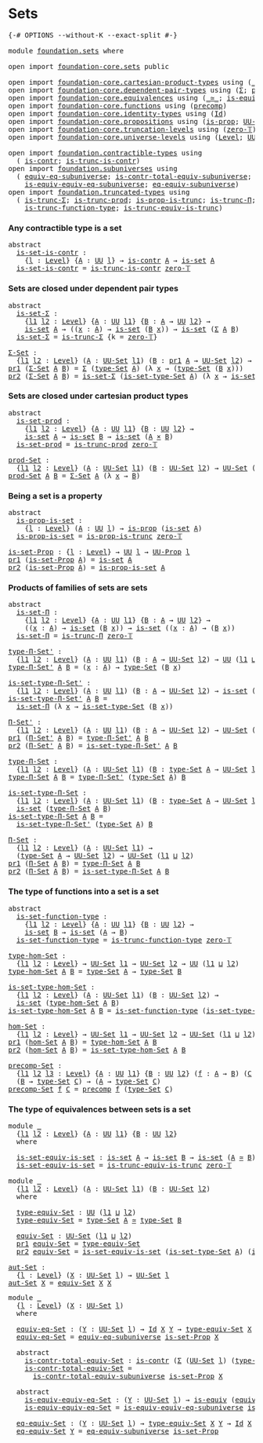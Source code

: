 # Sets

<pre class="Agda"><a id="17" class="Symbol">{-#</a> <a id="21" class="Keyword">OPTIONS</a> <a id="29" class="Pragma">--without-K</a> <a id="41" class="Pragma">--exact-split</a> <a id="55" class="Symbol">#-}</a>

<a id="60" class="Keyword">module</a> <a id="67" href="foundation.sets.html" class="Module">foundation.sets</a> <a id="83" class="Keyword">where</a>

<a id="90" class="Keyword">open</a> <a id="95" class="Keyword">import</a> <a id="102" href="foundation-core.sets.html" class="Module">foundation-core.sets</a> <a id="123" class="Keyword">public</a>

<a id="131" class="Keyword">open</a> <a id="136" class="Keyword">import</a> <a id="143" href="foundation-core.cartesian-product-types.html" class="Module">foundation-core.cartesian-product-types</a> <a id="183" class="Keyword">using</a> <a id="189" class="Symbol">(</a><a id="190" href="foundation-core.cartesian-product-types.html#577" class="Function Operator">_×_</a><a id="193" class="Symbol">)</a>
<a id="195" class="Keyword">open</a> <a id="200" class="Keyword">import</a> <a id="207" href="foundation-core.dependent-pair-types.html" class="Module">foundation-core.dependent-pair-types</a> <a id="244" class="Keyword">using</a> <a id="250" class="Symbol">(</a><a id="251" href="foundation-core.dependent-pair-types.html#502" class="Record">Σ</a><a id="252" class="Symbol">;</a> <a id="254" href="foundation-core.dependent-pair-types.html#575" class="InductiveConstructor">pair</a><a id="258" class="Symbol">;</a> <a id="260" href="foundation-core.dependent-pair-types.html#592" class="Field">pr1</a><a id="263" class="Symbol">;</a> <a id="265" href="foundation-core.dependent-pair-types.html#604" class="Field">pr2</a><a id="268" class="Symbol">)</a>
<a id="270" class="Keyword">open</a> <a id="275" class="Keyword">import</a> <a id="282" href="foundation-core.equivalences.html" class="Module">foundation-core.equivalences</a> <a id="311" class="Keyword">using</a> <a id="317" class="Symbol">(</a><a id="318" href="foundation-core.equivalences.html#1607" class="Function Operator">_≃_</a><a id="321" class="Symbol">;</a> <a id="323" href="foundation-core.equivalences.html#1542" class="Function">is-equiv</a><a id="331" class="Symbol">)</a>
<a id="333" class="Keyword">open</a> <a id="338" class="Keyword">import</a> <a id="345" href="foundation-core.functions.html" class="Module">foundation-core.functions</a> <a id="371" class="Keyword">using</a> <a id="377" class="Symbol">(</a><a id="378" href="foundation-core.functions.html#925" class="Function">precomp</a><a id="385" class="Symbol">)</a>
<a id="387" class="Keyword">open</a> <a id="392" class="Keyword">import</a> <a id="399" href="foundation-core.identity-types.html" class="Module">foundation-core.identity-types</a> <a id="430" class="Keyword">using</a> <a id="436" class="Symbol">(</a><a id="437" href="foundation-core.identity-types.html#1754" class="Datatype">Id</a><a id="439" class="Symbol">)</a>
<a id="441" class="Keyword">open</a> <a id="446" class="Keyword">import</a> <a id="453" href="foundation-core.propositions.html" class="Module">foundation-core.propositions</a> <a id="482" class="Keyword">using</a> <a id="488" class="Symbol">(</a><a id="489" href="foundation-core.propositions.html#1295" class="Function">is-prop</a><a id="496" class="Symbol">;</a> <a id="498" href="foundation-core.propositions.html#1380" class="Function">UU-Prop</a><a id="505" class="Symbol">)</a>
<a id="507" class="Keyword">open</a> <a id="512" class="Keyword">import</a> <a id="519" href="foundation-core.truncation-levels.html" class="Module">foundation-core.truncation-levels</a> <a id="553" class="Keyword">using</a> <a id="559" class="Symbol">(</a><a id="560" href="foundation-core.truncation-levels.html#479" class="Function">zero-𝕋</a><a id="566" class="Symbol">)</a>
<a id="568" class="Keyword">open</a> <a id="573" class="Keyword">import</a> <a id="580" href="foundation-core.universe-levels.html" class="Module">foundation-core.universe-levels</a> <a id="612" class="Keyword">using</a> <a id="618" class="Symbol">(</a><a id="619" href="Agda.Primitive.html#597" class="Postulate">Level</a><a id="624" class="Symbol">;</a> <a id="626" href="foundation-core.universe-levels.html#222" class="Primitive">UU</a><a id="628" class="Symbol">;</a> <a id="630" href="Agda.Primitive.html#810" class="Primitive Operator">_⊔_</a><a id="633" class="Symbol">)</a>

<a id="636" class="Keyword">open</a> <a id="641" class="Keyword">import</a> <a id="648" href="foundation.contractible-types.html" class="Module">foundation.contractible-types</a> <a id="678" class="Keyword">using</a>
  <a id="686" class="Symbol">(</a> <a id="688" href="foundation-core.contractible-types.html#992" class="Function">is-contr</a><a id="696" class="Symbol">;</a> <a id="698" href="foundation.contractible-types.html#1512" class="Function">is-trunc-is-contr</a><a id="715" class="Symbol">)</a>
<a id="717" class="Keyword">open</a> <a id="722" class="Keyword">import</a> <a id="729" href="foundation.subuniverses.html" class="Module">foundation.subuniverses</a> <a id="753" class="Keyword">using</a>
  <a id="761" class="Symbol">(</a> <a id="763" href="foundation.subuniverses.html#2986" class="Function">equiv-eq-subuniverse</a><a id="783" class="Symbol">;</a> <a id="785" href="foundation.subuniverses.html#3192" class="Function">is-contr-total-equiv-subuniverse</a><a id="817" class="Symbol">;</a>
    <a id="823" href="foundation.subuniverses.html#3572" class="Function">is-equiv-equiv-eq-subuniverse</a><a id="852" class="Symbol">;</a> <a id="854" href="foundation.subuniverses.html#4211" class="Function">eq-equiv-subuniverse</a><a id="874" class="Symbol">)</a>
<a id="876" class="Keyword">open</a> <a id="881" class="Keyword">import</a> <a id="888" href="foundation.truncated-types.html" class="Module">foundation.truncated-types</a> <a id="915" class="Keyword">using</a>
  <a id="923" class="Symbol">(</a> <a id="925" href="foundation-core.truncated-types.html#5750" class="Function">is-trunc-Σ</a><a id="935" class="Symbol">;</a> <a id="937" href="foundation-core.truncated-types.html#7025" class="Function">is-trunc-prod</a><a id="950" class="Symbol">;</a> <a id="952" href="foundation-core.truncated-types.html#11474" class="Function">is-prop-is-trunc</a><a id="968" class="Symbol">;</a> <a id="970" href="foundation-core.truncated-types.html#8612" class="Function">is-trunc-Π</a><a id="980" class="Symbol">;</a>
    <a id="986" href="foundation-core.truncated-types.html#10462" class="Function">is-trunc-function-type</a><a id="1008" class="Symbol">;</a> <a id="1010" href="foundation-core.truncated-types.html#12046" class="Function">is-trunc-equiv-is-trunc</a><a id="1033" class="Symbol">)</a>
</pre>
### Any contractible type is a set

<pre class="Agda"><a id="1084" class="Keyword">abstract</a>
  <a id="is-set-is-contr"></a><a id="1095" href="foundation.sets.html#1095" class="Function">is-set-is-contr</a> <a id="1111" class="Symbol">:</a>
    <a id="1117" class="Symbol">{</a><a id="1118" href="foundation.sets.html#1118" class="Bound">l</a> <a id="1120" class="Symbol">:</a> <a id="1122" href="Agda.Primitive.html#597" class="Postulate">Level</a><a id="1127" class="Symbol">}</a> <a id="1129" class="Symbol">{</a><a id="1130" href="foundation.sets.html#1130" class="Bound">A</a> <a id="1132" class="Symbol">:</a> <a id="1134" href="foundation-core.universe-levels.html#222" class="Primitive">UU</a> <a id="1137" href="foundation.sets.html#1118" class="Bound">l</a><a id="1138" class="Symbol">}</a> <a id="1140" class="Symbol">→</a> <a id="1142" href="foundation-core.contractible-types.html#992" class="Function">is-contr</a> <a id="1151" href="foundation.sets.html#1130" class="Bound">A</a> <a id="1153" class="Symbol">→</a> <a id="1155" href="foundation-core.sets.html#1099" class="Function">is-set</a> <a id="1162" href="foundation.sets.html#1130" class="Bound">A</a>
  <a id="1166" href="foundation.sets.html#1095" class="Function">is-set-is-contr</a> <a id="1182" class="Symbol">=</a> <a id="1184" href="foundation.contractible-types.html#1512" class="Function">is-trunc-is-contr</a> <a id="1202" href="foundation-core.truncation-levels.html#479" class="Function">zero-𝕋</a>
</pre>
### Sets are closed under dependent pair types

<pre class="Agda"><a id="1270" class="Keyword">abstract</a>
  <a id="is-set-Σ"></a><a id="1281" href="foundation.sets.html#1281" class="Function">is-set-Σ</a> <a id="1290" class="Symbol">:</a>
    <a id="1296" class="Symbol">{</a><a id="1297" href="foundation.sets.html#1297" class="Bound">l1</a> <a id="1300" href="foundation.sets.html#1300" class="Bound">l2</a> <a id="1303" class="Symbol">:</a> <a id="1305" href="Agda.Primitive.html#597" class="Postulate">Level</a><a id="1310" class="Symbol">}</a> <a id="1312" class="Symbol">{</a><a id="1313" href="foundation.sets.html#1313" class="Bound">A</a> <a id="1315" class="Symbol">:</a> <a id="1317" href="foundation-core.universe-levels.html#222" class="Primitive">UU</a> <a id="1320" href="foundation.sets.html#1297" class="Bound">l1</a><a id="1322" class="Symbol">}</a> <a id="1324" class="Symbol">{</a><a id="1325" href="foundation.sets.html#1325" class="Bound">B</a> <a id="1327" class="Symbol">:</a> <a id="1329" href="foundation.sets.html#1313" class="Bound">A</a> <a id="1331" class="Symbol">→</a> <a id="1333" href="foundation-core.universe-levels.html#222" class="Primitive">UU</a> <a id="1336" href="foundation.sets.html#1300" class="Bound">l2</a><a id="1338" class="Symbol">}</a> <a id="1340" class="Symbol">→</a>
    <a id="1346" href="foundation-core.sets.html#1099" class="Function">is-set</a> <a id="1353" href="foundation.sets.html#1313" class="Bound">A</a> <a id="1355" class="Symbol">→</a> <a id="1357" class="Symbol">((</a><a id="1359" href="foundation.sets.html#1359" class="Bound">x</a> <a id="1361" class="Symbol">:</a> <a id="1363" href="foundation.sets.html#1313" class="Bound">A</a><a id="1364" class="Symbol">)</a> <a id="1366" class="Symbol">→</a> <a id="1368" href="foundation-core.sets.html#1099" class="Function">is-set</a> <a id="1375" class="Symbol">(</a><a id="1376" href="foundation.sets.html#1325" class="Bound">B</a> <a id="1378" href="foundation.sets.html#1359" class="Bound">x</a><a id="1379" class="Symbol">))</a> <a id="1382" class="Symbol">→</a> <a id="1384" href="foundation-core.sets.html#1099" class="Function">is-set</a> <a id="1391" class="Symbol">(</a><a id="1392" href="foundation-core.dependent-pair-types.html#502" class="Record">Σ</a> <a id="1394" href="foundation.sets.html#1313" class="Bound">A</a> <a id="1396" href="foundation.sets.html#1325" class="Bound">B</a><a id="1397" class="Symbol">)</a>
  <a id="1401" href="foundation.sets.html#1281" class="Function">is-set-Σ</a> <a id="1410" class="Symbol">=</a> <a id="1412" href="foundation-core.truncated-types.html#5750" class="Function">is-trunc-Σ</a> <a id="1423" class="Symbol">{</a><a id="1424" class="Argument">k</a> <a id="1426" class="Symbol">=</a> <a id="1428" href="foundation-core.truncation-levels.html#479" class="Function">zero-𝕋</a><a id="1434" class="Symbol">}</a>

<a id="Σ-Set"></a><a id="1437" href="foundation.sets.html#1437" class="Function">Σ-Set</a> <a id="1443" class="Symbol">:</a>
  <a id="1447" class="Symbol">{</a><a id="1448" href="foundation.sets.html#1448" class="Bound">l1</a> <a id="1451" href="foundation.sets.html#1451" class="Bound">l2</a> <a id="1454" class="Symbol">:</a> <a id="1456" href="Agda.Primitive.html#597" class="Postulate">Level</a><a id="1461" class="Symbol">}</a> <a id="1463" class="Symbol">(</a><a id="1464" href="foundation.sets.html#1464" class="Bound">A</a> <a id="1466" class="Symbol">:</a> <a id="1468" href="foundation-core.sets.html#1177" class="Function">UU-Set</a> <a id="1475" href="foundation.sets.html#1448" class="Bound">l1</a><a id="1477" class="Symbol">)</a> <a id="1479" class="Symbol">(</a><a id="1480" href="foundation.sets.html#1480" class="Bound">B</a> <a id="1482" class="Symbol">:</a> <a id="1484" href="foundation-core.dependent-pair-types.html#592" class="Field">pr1</a> <a id="1488" href="foundation.sets.html#1464" class="Bound">A</a> <a id="1490" class="Symbol">→</a> <a id="1492" href="foundation-core.sets.html#1177" class="Function">UU-Set</a> <a id="1499" href="foundation.sets.html#1451" class="Bound">l2</a><a id="1501" class="Symbol">)</a> <a id="1503" class="Symbol">→</a> <a id="1505" href="foundation-core.sets.html#1177" class="Function">UU-Set</a> <a id="1512" class="Symbol">(</a><a id="1513" href="foundation.sets.html#1448" class="Bound">l1</a> <a id="1516" href="Agda.Primitive.html#810" class="Primitive Operator">⊔</a> <a id="1518" href="foundation.sets.html#1451" class="Bound">l2</a><a id="1520" class="Symbol">)</a>
<a id="1522" href="foundation-core.dependent-pair-types.html#592" class="Field">pr1</a> <a id="1526" class="Symbol">(</a><a id="1527" href="foundation.sets.html#1437" class="Function">Σ-Set</a> <a id="1533" href="foundation.sets.html#1533" class="Bound">A</a> <a id="1535" href="foundation.sets.html#1535" class="Bound">B</a><a id="1536" class="Symbol">)</a> <a id="1538" class="Symbol">=</a> <a id="1540" href="foundation-core.dependent-pair-types.html#502" class="Record">Σ</a> <a id="1542" class="Symbol">(</a><a id="1543" href="foundation-core.sets.html#1291" class="Function">type-Set</a> <a id="1552" href="foundation.sets.html#1533" class="Bound">A</a><a id="1553" class="Symbol">)</a> <a id="1555" class="Symbol">(λ</a> <a id="1558" href="foundation.sets.html#1558" class="Bound">x</a> <a id="1560" class="Symbol">→</a> <a id="1562" class="Symbol">(</a><a id="1563" href="foundation-core.sets.html#1291" class="Function">type-Set</a> <a id="1572" class="Symbol">(</a><a id="1573" href="foundation.sets.html#1535" class="Bound">B</a> <a id="1575" href="foundation.sets.html#1558" class="Bound">x</a><a id="1576" class="Symbol">)))</a>
<a id="1580" href="foundation-core.dependent-pair-types.html#604" class="Field">pr2</a> <a id="1584" class="Symbol">(</a><a id="1585" href="foundation.sets.html#1437" class="Function">Σ-Set</a> <a id="1591" href="foundation.sets.html#1591" class="Bound">A</a> <a id="1593" href="foundation.sets.html#1593" class="Bound">B</a><a id="1594" class="Symbol">)</a> <a id="1596" class="Symbol">=</a> <a id="1598" href="foundation.sets.html#1281" class="Function">is-set-Σ</a> <a id="1607" class="Symbol">(</a><a id="1608" href="foundation-core.sets.html#1342" class="Function">is-set-type-Set</a> <a id="1624" href="foundation.sets.html#1591" class="Bound">A</a><a id="1625" class="Symbol">)</a> <a id="1627" class="Symbol">(λ</a> <a id="1630" href="foundation.sets.html#1630" class="Bound">x</a> <a id="1632" class="Symbol">→</a> <a id="1634" href="foundation-core.sets.html#1342" class="Function">is-set-type-Set</a> <a id="1650" class="Symbol">(</a><a id="1651" href="foundation.sets.html#1593" class="Bound">B</a> <a id="1653" href="foundation.sets.html#1630" class="Bound">x</a><a id="1654" class="Symbol">))</a>
</pre>
### Sets are closed under cartesian product types

<pre class="Agda"><a id="1721" class="Keyword">abstract</a>
  <a id="is-set-prod"></a><a id="1732" href="foundation.sets.html#1732" class="Function">is-set-prod</a> <a id="1744" class="Symbol">:</a>
    <a id="1750" class="Symbol">{</a><a id="1751" href="foundation.sets.html#1751" class="Bound">l1</a> <a id="1754" href="foundation.sets.html#1754" class="Bound">l2</a> <a id="1757" class="Symbol">:</a> <a id="1759" href="Agda.Primitive.html#597" class="Postulate">Level</a><a id="1764" class="Symbol">}</a> <a id="1766" class="Symbol">{</a><a id="1767" href="foundation.sets.html#1767" class="Bound">A</a> <a id="1769" class="Symbol">:</a> <a id="1771" href="foundation-core.universe-levels.html#222" class="Primitive">UU</a> <a id="1774" href="foundation.sets.html#1751" class="Bound">l1</a><a id="1776" class="Symbol">}</a> <a id="1778" class="Symbol">{</a><a id="1779" href="foundation.sets.html#1779" class="Bound">B</a> <a id="1781" class="Symbol">:</a> <a id="1783" href="foundation-core.universe-levels.html#222" class="Primitive">UU</a> <a id="1786" href="foundation.sets.html#1754" class="Bound">l2</a><a id="1788" class="Symbol">}</a> <a id="1790" class="Symbol">→</a>
    <a id="1796" href="foundation-core.sets.html#1099" class="Function">is-set</a> <a id="1803" href="foundation.sets.html#1767" class="Bound">A</a> <a id="1805" class="Symbol">→</a> <a id="1807" href="foundation-core.sets.html#1099" class="Function">is-set</a> <a id="1814" href="foundation.sets.html#1779" class="Bound">B</a> <a id="1816" class="Symbol">→</a> <a id="1818" href="foundation-core.sets.html#1099" class="Function">is-set</a> <a id="1825" class="Symbol">(</a><a id="1826" href="foundation.sets.html#1767" class="Bound">A</a> <a id="1828" href="foundation-core.cartesian-product-types.html#577" class="Function Operator">×</a> <a id="1830" href="foundation.sets.html#1779" class="Bound">B</a><a id="1831" class="Symbol">)</a>
  <a id="1835" href="foundation.sets.html#1732" class="Function">is-set-prod</a> <a id="1847" class="Symbol">=</a> <a id="1849" href="foundation-core.truncated-types.html#7025" class="Function">is-trunc-prod</a> <a id="1863" href="foundation-core.truncation-levels.html#479" class="Function">zero-𝕋</a>
  
<a id="prod-Set"></a><a id="1873" href="foundation.sets.html#1873" class="Function">prod-Set</a> <a id="1882" class="Symbol">:</a>
  <a id="1886" class="Symbol">{</a><a id="1887" href="foundation.sets.html#1887" class="Bound">l1</a> <a id="1890" href="foundation.sets.html#1890" class="Bound">l2</a> <a id="1893" class="Symbol">:</a> <a id="1895" href="Agda.Primitive.html#597" class="Postulate">Level</a><a id="1900" class="Symbol">}</a> <a id="1902" class="Symbol">(</a><a id="1903" href="foundation.sets.html#1903" class="Bound">A</a> <a id="1905" class="Symbol">:</a> <a id="1907" href="foundation-core.sets.html#1177" class="Function">UU-Set</a> <a id="1914" href="foundation.sets.html#1887" class="Bound">l1</a><a id="1916" class="Symbol">)</a> <a id="1918" class="Symbol">(</a><a id="1919" href="foundation.sets.html#1919" class="Bound">B</a> <a id="1921" class="Symbol">:</a> <a id="1923" href="foundation-core.sets.html#1177" class="Function">UU-Set</a> <a id="1930" href="foundation.sets.html#1890" class="Bound">l2</a><a id="1932" class="Symbol">)</a> <a id="1934" class="Symbol">→</a> <a id="1936" href="foundation-core.sets.html#1177" class="Function">UU-Set</a> <a id="1943" class="Symbol">(</a><a id="1944" href="foundation.sets.html#1887" class="Bound">l1</a> <a id="1947" href="Agda.Primitive.html#810" class="Primitive Operator">⊔</a> <a id="1949" href="foundation.sets.html#1890" class="Bound">l2</a><a id="1951" class="Symbol">)</a>
<a id="1953" href="foundation.sets.html#1873" class="Function">prod-Set</a> <a id="1962" href="foundation.sets.html#1962" class="Bound">A</a> <a id="1964" href="foundation.sets.html#1964" class="Bound">B</a> <a id="1966" class="Symbol">=</a> <a id="1968" href="foundation.sets.html#1437" class="Function">Σ-Set</a> <a id="1974" href="foundation.sets.html#1962" class="Bound">A</a> <a id="1976" class="Symbol">(λ</a> <a id="1979" href="foundation.sets.html#1979" class="Bound">x</a> <a id="1981" class="Symbol">→</a> <a id="1983" href="foundation.sets.html#1964" class="Bound">B</a><a id="1984" class="Symbol">)</a>
</pre>
### Being a set is a property

<pre class="Agda"><a id="2030" class="Keyword">abstract</a>
  <a id="is-prop-is-set"></a><a id="2041" href="foundation.sets.html#2041" class="Function">is-prop-is-set</a> <a id="2056" class="Symbol">:</a>
    <a id="2062" class="Symbol">{</a><a id="2063" href="foundation.sets.html#2063" class="Bound">l</a> <a id="2065" class="Symbol">:</a> <a id="2067" href="Agda.Primitive.html#597" class="Postulate">Level</a><a id="2072" class="Symbol">}</a> <a id="2074" class="Symbol">(</a><a id="2075" href="foundation.sets.html#2075" class="Bound">A</a> <a id="2077" class="Symbol">:</a> <a id="2079" href="foundation-core.universe-levels.html#222" class="Primitive">UU</a> <a id="2082" href="foundation.sets.html#2063" class="Bound">l</a><a id="2083" class="Symbol">)</a> <a id="2085" class="Symbol">→</a> <a id="2087" href="foundation-core.propositions.html#1295" class="Function">is-prop</a> <a id="2095" class="Symbol">(</a><a id="2096" href="foundation-core.sets.html#1099" class="Function">is-set</a> <a id="2103" href="foundation.sets.html#2075" class="Bound">A</a><a id="2104" class="Symbol">)</a>
  <a id="2108" href="foundation.sets.html#2041" class="Function">is-prop-is-set</a> <a id="2123" class="Symbol">=</a> <a id="2125" href="foundation-core.truncated-types.html#11474" class="Function">is-prop-is-trunc</a> <a id="2142" href="foundation-core.truncation-levels.html#479" class="Function">zero-𝕋</a>

<a id="is-set-Prop"></a><a id="2150" href="foundation.sets.html#2150" class="Function">is-set-Prop</a> <a id="2162" class="Symbol">:</a> <a id="2164" class="Symbol">{</a><a id="2165" href="foundation.sets.html#2165" class="Bound">l</a> <a id="2167" class="Symbol">:</a> <a id="2169" href="Agda.Primitive.html#597" class="Postulate">Level</a><a id="2174" class="Symbol">}</a> <a id="2176" class="Symbol">→</a> <a id="2178" href="foundation-core.universe-levels.html#222" class="Primitive">UU</a> <a id="2181" href="foundation.sets.html#2165" class="Bound">l</a> <a id="2183" class="Symbol">→</a> <a id="2185" href="foundation-core.propositions.html#1380" class="Function">UU-Prop</a> <a id="2193" href="foundation.sets.html#2165" class="Bound">l</a>
<a id="2195" href="foundation-core.dependent-pair-types.html#592" class="Field">pr1</a> <a id="2199" class="Symbol">(</a><a id="2200" href="foundation.sets.html#2150" class="Function">is-set-Prop</a> <a id="2212" href="foundation.sets.html#2212" class="Bound">A</a><a id="2213" class="Symbol">)</a> <a id="2215" class="Symbol">=</a> <a id="2217" href="foundation-core.sets.html#1099" class="Function">is-set</a> <a id="2224" href="foundation.sets.html#2212" class="Bound">A</a>
<a id="2226" href="foundation-core.dependent-pair-types.html#604" class="Field">pr2</a> <a id="2230" class="Symbol">(</a><a id="2231" href="foundation.sets.html#2150" class="Function">is-set-Prop</a> <a id="2243" href="foundation.sets.html#2243" class="Bound">A</a><a id="2244" class="Symbol">)</a> <a id="2246" class="Symbol">=</a> <a id="2248" href="foundation.sets.html#2041" class="Function">is-prop-is-set</a> <a id="2263" href="foundation.sets.html#2243" class="Bound">A</a>
</pre>
### Products of families of sets are sets

<pre class="Agda"><a id="2321" class="Keyword">abstract</a>
  <a id="is-set-Π"></a><a id="2332" href="foundation.sets.html#2332" class="Function">is-set-Π</a> <a id="2341" class="Symbol">:</a>
    <a id="2347" class="Symbol">{</a><a id="2348" href="foundation.sets.html#2348" class="Bound">l1</a> <a id="2351" href="foundation.sets.html#2351" class="Bound">l2</a> <a id="2354" class="Symbol">:</a> <a id="2356" href="Agda.Primitive.html#597" class="Postulate">Level</a><a id="2361" class="Symbol">}</a> <a id="2363" class="Symbol">{</a><a id="2364" href="foundation.sets.html#2364" class="Bound">A</a> <a id="2366" class="Symbol">:</a> <a id="2368" href="foundation-core.universe-levels.html#222" class="Primitive">UU</a> <a id="2371" href="foundation.sets.html#2348" class="Bound">l1</a><a id="2373" class="Symbol">}</a> <a id="2375" class="Symbol">{</a><a id="2376" href="foundation.sets.html#2376" class="Bound">B</a> <a id="2378" class="Symbol">:</a> <a id="2380" href="foundation.sets.html#2364" class="Bound">A</a> <a id="2382" class="Symbol">→</a> <a id="2384" href="foundation-core.universe-levels.html#222" class="Primitive">UU</a> <a id="2387" href="foundation.sets.html#2351" class="Bound">l2</a><a id="2389" class="Symbol">}</a> <a id="2391" class="Symbol">→</a>
    <a id="2397" class="Symbol">((</a><a id="2399" href="foundation.sets.html#2399" class="Bound">x</a> <a id="2401" class="Symbol">:</a> <a id="2403" href="foundation.sets.html#2364" class="Bound">A</a><a id="2404" class="Symbol">)</a> <a id="2406" class="Symbol">→</a> <a id="2408" href="foundation-core.sets.html#1099" class="Function">is-set</a> <a id="2415" class="Symbol">(</a><a id="2416" href="foundation.sets.html#2376" class="Bound">B</a> <a id="2418" href="foundation.sets.html#2399" class="Bound">x</a><a id="2419" class="Symbol">))</a> <a id="2422" class="Symbol">→</a> <a id="2424" href="foundation-core.sets.html#1099" class="Function">is-set</a> <a id="2431" class="Symbol">((</a><a id="2433" href="foundation.sets.html#2433" class="Bound">x</a> <a id="2435" class="Symbol">:</a> <a id="2437" href="foundation.sets.html#2364" class="Bound">A</a><a id="2438" class="Symbol">)</a> <a id="2440" class="Symbol">→</a> <a id="2442" class="Symbol">(</a><a id="2443" href="foundation.sets.html#2376" class="Bound">B</a> <a id="2445" href="foundation.sets.html#2433" class="Bound">x</a><a id="2446" class="Symbol">))</a>
  <a id="2451" href="foundation.sets.html#2332" class="Function">is-set-Π</a> <a id="2460" class="Symbol">=</a> <a id="2462" href="foundation-core.truncated-types.html#8612" class="Function">is-trunc-Π</a> <a id="2473" href="foundation-core.truncation-levels.html#479" class="Function">zero-𝕋</a>

<a id="type-Π-Set&#39;"></a><a id="2481" href="foundation.sets.html#2481" class="Function">type-Π-Set&#39;</a> <a id="2493" class="Symbol">:</a>
  <a id="2497" class="Symbol">{</a><a id="2498" href="foundation.sets.html#2498" class="Bound">l1</a> <a id="2501" href="foundation.sets.html#2501" class="Bound">l2</a> <a id="2504" class="Symbol">:</a> <a id="2506" href="Agda.Primitive.html#597" class="Postulate">Level</a><a id="2511" class="Symbol">}</a> <a id="2513" class="Symbol">(</a><a id="2514" href="foundation.sets.html#2514" class="Bound">A</a> <a id="2516" class="Symbol">:</a> <a id="2518" href="foundation-core.universe-levels.html#222" class="Primitive">UU</a> <a id="2521" href="foundation.sets.html#2498" class="Bound">l1</a><a id="2523" class="Symbol">)</a> <a id="2525" class="Symbol">(</a><a id="2526" href="foundation.sets.html#2526" class="Bound">B</a> <a id="2528" class="Symbol">:</a> <a id="2530" href="foundation.sets.html#2514" class="Bound">A</a> <a id="2532" class="Symbol">→</a> <a id="2534" href="foundation-core.sets.html#1177" class="Function">UU-Set</a> <a id="2541" href="foundation.sets.html#2501" class="Bound">l2</a><a id="2543" class="Symbol">)</a> <a id="2545" class="Symbol">→</a> <a id="2547" href="foundation-core.universe-levels.html#222" class="Primitive">UU</a> <a id="2550" class="Symbol">(</a><a id="2551" href="foundation.sets.html#2498" class="Bound">l1</a> <a id="2554" href="Agda.Primitive.html#810" class="Primitive Operator">⊔</a> <a id="2556" href="foundation.sets.html#2501" class="Bound">l2</a><a id="2558" class="Symbol">)</a>
<a id="2560" href="foundation.sets.html#2481" class="Function">type-Π-Set&#39;</a> <a id="2572" href="foundation.sets.html#2572" class="Bound">A</a> <a id="2574" href="foundation.sets.html#2574" class="Bound">B</a> <a id="2576" class="Symbol">=</a> <a id="2578" class="Symbol">(</a><a id="2579" href="foundation.sets.html#2579" class="Bound">x</a> <a id="2581" class="Symbol">:</a> <a id="2583" href="foundation.sets.html#2572" class="Bound">A</a><a id="2584" class="Symbol">)</a> <a id="2586" class="Symbol">→</a> <a id="2588" href="foundation-core.sets.html#1291" class="Function">type-Set</a> <a id="2597" class="Symbol">(</a><a id="2598" href="foundation.sets.html#2574" class="Bound">B</a> <a id="2600" href="foundation.sets.html#2579" class="Bound">x</a><a id="2601" class="Symbol">)</a>

<a id="is-set-type-Π-Set&#39;"></a><a id="2604" href="foundation.sets.html#2604" class="Function">is-set-type-Π-Set&#39;</a> <a id="2623" class="Symbol">:</a>
  <a id="2627" class="Symbol">{</a><a id="2628" href="foundation.sets.html#2628" class="Bound">l1</a> <a id="2631" href="foundation.sets.html#2631" class="Bound">l2</a> <a id="2634" class="Symbol">:</a> <a id="2636" href="Agda.Primitive.html#597" class="Postulate">Level</a><a id="2641" class="Symbol">}</a> <a id="2643" class="Symbol">(</a><a id="2644" href="foundation.sets.html#2644" class="Bound">A</a> <a id="2646" class="Symbol">:</a> <a id="2648" href="foundation-core.universe-levels.html#222" class="Primitive">UU</a> <a id="2651" href="foundation.sets.html#2628" class="Bound">l1</a><a id="2653" class="Symbol">)</a> <a id="2655" class="Symbol">(</a><a id="2656" href="foundation.sets.html#2656" class="Bound">B</a> <a id="2658" class="Symbol">:</a> <a id="2660" href="foundation.sets.html#2644" class="Bound">A</a> <a id="2662" class="Symbol">→</a> <a id="2664" href="foundation-core.sets.html#1177" class="Function">UU-Set</a> <a id="2671" href="foundation.sets.html#2631" class="Bound">l2</a><a id="2673" class="Symbol">)</a> <a id="2675" class="Symbol">→</a> <a id="2677" href="foundation-core.sets.html#1099" class="Function">is-set</a> <a id="2684" class="Symbol">(</a><a id="2685" href="foundation.sets.html#2481" class="Function">type-Π-Set&#39;</a> <a id="2697" href="foundation.sets.html#2644" class="Bound">A</a> <a id="2699" href="foundation.sets.html#2656" class="Bound">B</a><a id="2700" class="Symbol">)</a>
<a id="2702" href="foundation.sets.html#2604" class="Function">is-set-type-Π-Set&#39;</a> <a id="2721" href="foundation.sets.html#2721" class="Bound">A</a> <a id="2723" href="foundation.sets.html#2723" class="Bound">B</a> <a id="2725" class="Symbol">=</a>
  <a id="2729" href="foundation.sets.html#2332" class="Function">is-set-Π</a> <a id="2738" class="Symbol">(λ</a> <a id="2741" href="foundation.sets.html#2741" class="Bound">x</a> <a id="2743" class="Symbol">→</a> <a id="2745" href="foundation-core.sets.html#1342" class="Function">is-set-type-Set</a> <a id="2761" class="Symbol">(</a><a id="2762" href="foundation.sets.html#2723" class="Bound">B</a> <a id="2764" href="foundation.sets.html#2741" class="Bound">x</a><a id="2765" class="Symbol">))</a>

<a id="Π-Set&#39;"></a><a id="2769" href="foundation.sets.html#2769" class="Function">Π-Set&#39;</a> <a id="2776" class="Symbol">:</a>
  <a id="2780" class="Symbol">{</a><a id="2781" href="foundation.sets.html#2781" class="Bound">l1</a> <a id="2784" href="foundation.sets.html#2784" class="Bound">l2</a> <a id="2787" class="Symbol">:</a> <a id="2789" href="Agda.Primitive.html#597" class="Postulate">Level</a><a id="2794" class="Symbol">}</a> <a id="2796" class="Symbol">(</a><a id="2797" href="foundation.sets.html#2797" class="Bound">A</a> <a id="2799" class="Symbol">:</a> <a id="2801" href="foundation-core.universe-levels.html#222" class="Primitive">UU</a> <a id="2804" href="foundation.sets.html#2781" class="Bound">l1</a><a id="2806" class="Symbol">)</a> <a id="2808" class="Symbol">(</a><a id="2809" href="foundation.sets.html#2809" class="Bound">B</a> <a id="2811" class="Symbol">:</a> <a id="2813" href="foundation.sets.html#2797" class="Bound">A</a> <a id="2815" class="Symbol">→</a> <a id="2817" href="foundation-core.sets.html#1177" class="Function">UU-Set</a> <a id="2824" href="foundation.sets.html#2784" class="Bound">l2</a><a id="2826" class="Symbol">)</a> <a id="2828" class="Symbol">→</a> <a id="2830" href="foundation-core.sets.html#1177" class="Function">UU-Set</a> <a id="2837" class="Symbol">(</a><a id="2838" href="foundation.sets.html#2781" class="Bound">l1</a> <a id="2841" href="Agda.Primitive.html#810" class="Primitive Operator">⊔</a> <a id="2843" href="foundation.sets.html#2784" class="Bound">l2</a><a id="2845" class="Symbol">)</a>
<a id="2847" href="foundation-core.dependent-pair-types.html#592" class="Field">pr1</a> <a id="2851" class="Symbol">(</a><a id="2852" href="foundation.sets.html#2769" class="Function">Π-Set&#39;</a> <a id="2859" href="foundation.sets.html#2859" class="Bound">A</a> <a id="2861" href="foundation.sets.html#2861" class="Bound">B</a><a id="2862" class="Symbol">)</a> <a id="2864" class="Symbol">=</a> <a id="2866" href="foundation.sets.html#2481" class="Function">type-Π-Set&#39;</a> <a id="2878" href="foundation.sets.html#2859" class="Bound">A</a> <a id="2880" href="foundation.sets.html#2861" class="Bound">B</a>
<a id="2882" href="foundation-core.dependent-pair-types.html#604" class="Field">pr2</a> <a id="2886" class="Symbol">(</a><a id="2887" href="foundation.sets.html#2769" class="Function">Π-Set&#39;</a> <a id="2894" href="foundation.sets.html#2894" class="Bound">A</a> <a id="2896" href="foundation.sets.html#2896" class="Bound">B</a><a id="2897" class="Symbol">)</a> <a id="2899" class="Symbol">=</a> <a id="2901" href="foundation.sets.html#2604" class="Function">is-set-type-Π-Set&#39;</a> <a id="2920" href="foundation.sets.html#2894" class="Bound">A</a> <a id="2922" href="foundation.sets.html#2896" class="Bound">B</a>

<a id="type-Π-Set"></a><a id="2925" href="foundation.sets.html#2925" class="Function">type-Π-Set</a> <a id="2936" class="Symbol">:</a>
  <a id="2940" class="Symbol">{</a><a id="2941" href="foundation.sets.html#2941" class="Bound">l1</a> <a id="2944" href="foundation.sets.html#2944" class="Bound">l2</a> <a id="2947" class="Symbol">:</a> <a id="2949" href="Agda.Primitive.html#597" class="Postulate">Level</a><a id="2954" class="Symbol">}</a> <a id="2956" class="Symbol">(</a><a id="2957" href="foundation.sets.html#2957" class="Bound">A</a> <a id="2959" class="Symbol">:</a> <a id="2961" href="foundation-core.sets.html#1177" class="Function">UU-Set</a> <a id="2968" href="foundation.sets.html#2941" class="Bound">l1</a><a id="2970" class="Symbol">)</a> <a id="2972" class="Symbol">(</a><a id="2973" href="foundation.sets.html#2973" class="Bound">B</a> <a id="2975" class="Symbol">:</a> <a id="2977" href="foundation-core.sets.html#1291" class="Function">type-Set</a> <a id="2986" href="foundation.sets.html#2957" class="Bound">A</a> <a id="2988" class="Symbol">→</a> <a id="2990" href="foundation-core.sets.html#1177" class="Function">UU-Set</a> <a id="2997" href="foundation.sets.html#2944" class="Bound">l2</a><a id="2999" class="Symbol">)</a> <a id="3001" class="Symbol">→</a> <a id="3003" href="foundation-core.universe-levels.html#222" class="Primitive">UU</a> <a id="3006" class="Symbol">(</a><a id="3007" href="foundation.sets.html#2941" class="Bound">l1</a> <a id="3010" href="Agda.Primitive.html#810" class="Primitive Operator">⊔</a> <a id="3012" href="foundation.sets.html#2944" class="Bound">l2</a><a id="3014" class="Symbol">)</a>
<a id="3016" href="foundation.sets.html#2925" class="Function">type-Π-Set</a> <a id="3027" href="foundation.sets.html#3027" class="Bound">A</a> <a id="3029" href="foundation.sets.html#3029" class="Bound">B</a> <a id="3031" class="Symbol">=</a> <a id="3033" href="foundation.sets.html#2481" class="Function">type-Π-Set&#39;</a> <a id="3045" class="Symbol">(</a><a id="3046" href="foundation-core.sets.html#1291" class="Function">type-Set</a> <a id="3055" href="foundation.sets.html#3027" class="Bound">A</a><a id="3056" class="Symbol">)</a> <a id="3058" href="foundation.sets.html#3029" class="Bound">B</a>

<a id="is-set-type-Π-Set"></a><a id="3061" href="foundation.sets.html#3061" class="Function">is-set-type-Π-Set</a> <a id="3079" class="Symbol">:</a>
  <a id="3083" class="Symbol">{</a><a id="3084" href="foundation.sets.html#3084" class="Bound">l1</a> <a id="3087" href="foundation.sets.html#3087" class="Bound">l2</a> <a id="3090" class="Symbol">:</a> <a id="3092" href="Agda.Primitive.html#597" class="Postulate">Level</a><a id="3097" class="Symbol">}</a> <a id="3099" class="Symbol">(</a><a id="3100" href="foundation.sets.html#3100" class="Bound">A</a> <a id="3102" class="Symbol">:</a> <a id="3104" href="foundation-core.sets.html#1177" class="Function">UU-Set</a> <a id="3111" href="foundation.sets.html#3084" class="Bound">l1</a><a id="3113" class="Symbol">)</a> <a id="3115" class="Symbol">(</a><a id="3116" href="foundation.sets.html#3116" class="Bound">B</a> <a id="3118" class="Symbol">:</a> <a id="3120" href="foundation-core.sets.html#1291" class="Function">type-Set</a> <a id="3129" href="foundation.sets.html#3100" class="Bound">A</a> <a id="3131" class="Symbol">→</a> <a id="3133" href="foundation-core.sets.html#1177" class="Function">UU-Set</a> <a id="3140" href="foundation.sets.html#3087" class="Bound">l2</a><a id="3142" class="Symbol">)</a> <a id="3144" class="Symbol">→</a>
  <a id="3148" href="foundation-core.sets.html#1099" class="Function">is-set</a> <a id="3155" class="Symbol">(</a><a id="3156" href="foundation.sets.html#2925" class="Function">type-Π-Set</a> <a id="3167" href="foundation.sets.html#3100" class="Bound">A</a> <a id="3169" href="foundation.sets.html#3116" class="Bound">B</a><a id="3170" class="Symbol">)</a>
<a id="3172" href="foundation.sets.html#3061" class="Function">is-set-type-Π-Set</a> <a id="3190" href="foundation.sets.html#3190" class="Bound">A</a> <a id="3192" href="foundation.sets.html#3192" class="Bound">B</a> <a id="3194" class="Symbol">=</a>
  <a id="3198" href="foundation.sets.html#2604" class="Function">is-set-type-Π-Set&#39;</a> <a id="3217" class="Symbol">(</a><a id="3218" href="foundation-core.sets.html#1291" class="Function">type-Set</a> <a id="3227" href="foundation.sets.html#3190" class="Bound">A</a><a id="3228" class="Symbol">)</a> <a id="3230" href="foundation.sets.html#3192" class="Bound">B</a>

<a id="Π-Set"></a><a id="3233" href="foundation.sets.html#3233" class="Function">Π-Set</a> <a id="3239" class="Symbol">:</a>
  <a id="3243" class="Symbol">{</a><a id="3244" href="foundation.sets.html#3244" class="Bound">l1</a> <a id="3247" href="foundation.sets.html#3247" class="Bound">l2</a> <a id="3250" class="Symbol">:</a> <a id="3252" href="Agda.Primitive.html#597" class="Postulate">Level</a><a id="3257" class="Symbol">}</a> <a id="3259" class="Symbol">(</a><a id="3260" href="foundation.sets.html#3260" class="Bound">A</a> <a id="3262" class="Symbol">:</a> <a id="3264" href="foundation-core.sets.html#1177" class="Function">UU-Set</a> <a id="3271" href="foundation.sets.html#3244" class="Bound">l1</a><a id="3273" class="Symbol">)</a> <a id="3275" class="Symbol">→</a>
  <a id="3279" class="Symbol">(</a><a id="3280" href="foundation-core.sets.html#1291" class="Function">type-Set</a> <a id="3289" href="foundation.sets.html#3260" class="Bound">A</a> <a id="3291" class="Symbol">→</a> <a id="3293" href="foundation-core.sets.html#1177" class="Function">UU-Set</a> <a id="3300" href="foundation.sets.html#3247" class="Bound">l2</a><a id="3302" class="Symbol">)</a> <a id="3304" class="Symbol">→</a> <a id="3306" href="foundation-core.sets.html#1177" class="Function">UU-Set</a> <a id="3313" class="Symbol">(</a><a id="3314" href="foundation.sets.html#3244" class="Bound">l1</a> <a id="3317" href="Agda.Primitive.html#810" class="Primitive Operator">⊔</a> <a id="3319" href="foundation.sets.html#3247" class="Bound">l2</a><a id="3321" class="Symbol">)</a>
<a id="3323" href="foundation-core.dependent-pair-types.html#592" class="Field">pr1</a> <a id="3327" class="Symbol">(</a><a id="3328" href="foundation.sets.html#3233" class="Function">Π-Set</a> <a id="3334" href="foundation.sets.html#3334" class="Bound">A</a> <a id="3336" href="foundation.sets.html#3336" class="Bound">B</a><a id="3337" class="Symbol">)</a> <a id="3339" class="Symbol">=</a> <a id="3341" href="foundation.sets.html#2925" class="Function">type-Π-Set</a> <a id="3352" href="foundation.sets.html#3334" class="Bound">A</a> <a id="3354" href="foundation.sets.html#3336" class="Bound">B</a>
<a id="3356" href="foundation-core.dependent-pair-types.html#604" class="Field">pr2</a> <a id="3360" class="Symbol">(</a><a id="3361" href="foundation.sets.html#3233" class="Function">Π-Set</a> <a id="3367" href="foundation.sets.html#3367" class="Bound">A</a> <a id="3369" href="foundation.sets.html#3369" class="Bound">B</a><a id="3370" class="Symbol">)</a> <a id="3372" class="Symbol">=</a> <a id="3374" href="foundation.sets.html#3061" class="Function">is-set-type-Π-Set</a> <a id="3392" href="foundation.sets.html#3367" class="Bound">A</a> <a id="3394" href="foundation.sets.html#3369" class="Bound">B</a>
</pre>
### The type of functions into a set is a set

<pre class="Agda"><a id="3456" class="Keyword">abstract</a>
  <a id="is-set-function-type"></a><a id="3467" href="foundation.sets.html#3467" class="Function">is-set-function-type</a> <a id="3488" class="Symbol">:</a>
    <a id="3494" class="Symbol">{</a><a id="3495" href="foundation.sets.html#3495" class="Bound">l1</a> <a id="3498" href="foundation.sets.html#3498" class="Bound">l2</a> <a id="3501" class="Symbol">:</a> <a id="3503" href="Agda.Primitive.html#597" class="Postulate">Level</a><a id="3508" class="Symbol">}</a> <a id="3510" class="Symbol">{</a><a id="3511" href="foundation.sets.html#3511" class="Bound">A</a> <a id="3513" class="Symbol">:</a> <a id="3515" href="foundation-core.universe-levels.html#222" class="Primitive">UU</a> <a id="3518" href="foundation.sets.html#3495" class="Bound">l1</a><a id="3520" class="Symbol">}</a> <a id="3522" class="Symbol">{</a><a id="3523" href="foundation.sets.html#3523" class="Bound">B</a> <a id="3525" class="Symbol">:</a> <a id="3527" href="foundation-core.universe-levels.html#222" class="Primitive">UU</a> <a id="3530" href="foundation.sets.html#3498" class="Bound">l2</a><a id="3532" class="Symbol">}</a> <a id="3534" class="Symbol">→</a>
    <a id="3540" href="foundation-core.sets.html#1099" class="Function">is-set</a> <a id="3547" href="foundation.sets.html#3523" class="Bound">B</a> <a id="3549" class="Symbol">→</a> <a id="3551" href="foundation-core.sets.html#1099" class="Function">is-set</a> <a id="3558" class="Symbol">(</a><a id="3559" href="foundation.sets.html#3511" class="Bound">A</a> <a id="3561" class="Symbol">→</a> <a id="3563" href="foundation.sets.html#3523" class="Bound">B</a><a id="3564" class="Symbol">)</a>
  <a id="3568" href="foundation.sets.html#3467" class="Function">is-set-function-type</a> <a id="3589" class="Symbol">=</a> <a id="3591" href="foundation-core.truncated-types.html#10462" class="Function">is-trunc-function-type</a> <a id="3614" href="foundation-core.truncation-levels.html#479" class="Function">zero-𝕋</a>

<a id="type-hom-Set"></a><a id="3622" href="foundation.sets.html#3622" class="Function">type-hom-Set</a> <a id="3635" class="Symbol">:</a>
  <a id="3639" class="Symbol">{</a><a id="3640" href="foundation.sets.html#3640" class="Bound">l1</a> <a id="3643" href="foundation.sets.html#3643" class="Bound">l2</a> <a id="3646" class="Symbol">:</a> <a id="3648" href="Agda.Primitive.html#597" class="Postulate">Level</a><a id="3653" class="Symbol">}</a> <a id="3655" class="Symbol">→</a> <a id="3657" href="foundation-core.sets.html#1177" class="Function">UU-Set</a> <a id="3664" href="foundation.sets.html#3640" class="Bound">l1</a> <a id="3667" class="Symbol">→</a> <a id="3669" href="foundation-core.sets.html#1177" class="Function">UU-Set</a> <a id="3676" href="foundation.sets.html#3643" class="Bound">l2</a> <a id="3679" class="Symbol">→</a> <a id="3681" href="foundation-core.universe-levels.html#222" class="Primitive">UU</a> <a id="3684" class="Symbol">(</a><a id="3685" href="foundation.sets.html#3640" class="Bound">l1</a> <a id="3688" href="Agda.Primitive.html#810" class="Primitive Operator">⊔</a> <a id="3690" href="foundation.sets.html#3643" class="Bound">l2</a><a id="3692" class="Symbol">)</a>
<a id="3694" href="foundation.sets.html#3622" class="Function">type-hom-Set</a> <a id="3707" href="foundation.sets.html#3707" class="Bound">A</a> <a id="3709" href="foundation.sets.html#3709" class="Bound">B</a> <a id="3711" class="Symbol">=</a> <a id="3713" href="foundation-core.sets.html#1291" class="Function">type-Set</a> <a id="3722" href="foundation.sets.html#3707" class="Bound">A</a> <a id="3724" class="Symbol">→</a> <a id="3726" href="foundation-core.sets.html#1291" class="Function">type-Set</a> <a id="3735" href="foundation.sets.html#3709" class="Bound">B</a>

<a id="is-set-type-hom-Set"></a><a id="3738" href="foundation.sets.html#3738" class="Function">is-set-type-hom-Set</a> <a id="3758" class="Symbol">:</a>
  <a id="3762" class="Symbol">{</a><a id="3763" href="foundation.sets.html#3763" class="Bound">l1</a> <a id="3766" href="foundation.sets.html#3766" class="Bound">l2</a> <a id="3769" class="Symbol">:</a> <a id="3771" href="Agda.Primitive.html#597" class="Postulate">Level</a><a id="3776" class="Symbol">}</a> <a id="3778" class="Symbol">(</a><a id="3779" href="foundation.sets.html#3779" class="Bound">A</a> <a id="3781" class="Symbol">:</a> <a id="3783" href="foundation-core.sets.html#1177" class="Function">UU-Set</a> <a id="3790" href="foundation.sets.html#3763" class="Bound">l1</a><a id="3792" class="Symbol">)</a> <a id="3794" class="Symbol">(</a><a id="3795" href="foundation.sets.html#3795" class="Bound">B</a> <a id="3797" class="Symbol">:</a> <a id="3799" href="foundation-core.sets.html#1177" class="Function">UU-Set</a> <a id="3806" href="foundation.sets.html#3766" class="Bound">l2</a><a id="3808" class="Symbol">)</a> <a id="3810" class="Symbol">→</a>
  <a id="3814" href="foundation-core.sets.html#1099" class="Function">is-set</a> <a id="3821" class="Symbol">(</a><a id="3822" href="foundation.sets.html#3622" class="Function">type-hom-Set</a> <a id="3835" href="foundation.sets.html#3779" class="Bound">A</a> <a id="3837" href="foundation.sets.html#3795" class="Bound">B</a><a id="3838" class="Symbol">)</a>
<a id="3840" href="foundation.sets.html#3738" class="Function">is-set-type-hom-Set</a> <a id="3860" href="foundation.sets.html#3860" class="Bound">A</a> <a id="3862" href="foundation.sets.html#3862" class="Bound">B</a> <a id="3864" class="Symbol">=</a> <a id="3866" href="foundation.sets.html#3467" class="Function">is-set-function-type</a> <a id="3887" class="Symbol">(</a><a id="3888" href="foundation-core.sets.html#1342" class="Function">is-set-type-Set</a> <a id="3904" href="foundation.sets.html#3862" class="Bound">B</a><a id="3905" class="Symbol">)</a>

<a id="hom-Set"></a><a id="3908" href="foundation.sets.html#3908" class="Function">hom-Set</a> <a id="3916" class="Symbol">:</a>
  <a id="3920" class="Symbol">{</a><a id="3921" href="foundation.sets.html#3921" class="Bound">l1</a> <a id="3924" href="foundation.sets.html#3924" class="Bound">l2</a> <a id="3927" class="Symbol">:</a> <a id="3929" href="Agda.Primitive.html#597" class="Postulate">Level</a><a id="3934" class="Symbol">}</a> <a id="3936" class="Symbol">→</a> <a id="3938" href="foundation-core.sets.html#1177" class="Function">UU-Set</a> <a id="3945" href="foundation.sets.html#3921" class="Bound">l1</a> <a id="3948" class="Symbol">→</a> <a id="3950" href="foundation-core.sets.html#1177" class="Function">UU-Set</a> <a id="3957" href="foundation.sets.html#3924" class="Bound">l2</a> <a id="3960" class="Symbol">→</a> <a id="3962" href="foundation-core.sets.html#1177" class="Function">UU-Set</a> <a id="3969" class="Symbol">(</a><a id="3970" href="foundation.sets.html#3921" class="Bound">l1</a> <a id="3973" href="Agda.Primitive.html#810" class="Primitive Operator">⊔</a> <a id="3975" href="foundation.sets.html#3924" class="Bound">l2</a><a id="3977" class="Symbol">)</a>
<a id="3979" href="foundation-core.dependent-pair-types.html#592" class="Field">pr1</a> <a id="3983" class="Symbol">(</a><a id="3984" href="foundation.sets.html#3908" class="Function">hom-Set</a> <a id="3992" href="foundation.sets.html#3992" class="Bound">A</a> <a id="3994" href="foundation.sets.html#3994" class="Bound">B</a><a id="3995" class="Symbol">)</a> <a id="3997" class="Symbol">=</a> <a id="3999" href="foundation.sets.html#3622" class="Function">type-hom-Set</a> <a id="4012" href="foundation.sets.html#3992" class="Bound">A</a> <a id="4014" href="foundation.sets.html#3994" class="Bound">B</a>
<a id="4016" href="foundation-core.dependent-pair-types.html#604" class="Field">pr2</a> <a id="4020" class="Symbol">(</a><a id="4021" href="foundation.sets.html#3908" class="Function">hom-Set</a> <a id="4029" href="foundation.sets.html#4029" class="Bound">A</a> <a id="4031" href="foundation.sets.html#4031" class="Bound">B</a><a id="4032" class="Symbol">)</a> <a id="4034" class="Symbol">=</a> <a id="4036" href="foundation.sets.html#3738" class="Function">is-set-type-hom-Set</a> <a id="4056" href="foundation.sets.html#4029" class="Bound">A</a> <a id="4058" href="foundation.sets.html#4031" class="Bound">B</a>

<a id="precomp-Set"></a><a id="4061" href="foundation.sets.html#4061" class="Function">precomp-Set</a> <a id="4073" class="Symbol">:</a>
  <a id="4077" class="Symbol">{</a><a id="4078" href="foundation.sets.html#4078" class="Bound">l1</a> <a id="4081" href="foundation.sets.html#4081" class="Bound">l2</a> <a id="4084" href="foundation.sets.html#4084" class="Bound">l3</a> <a id="4087" class="Symbol">:</a> <a id="4089" href="Agda.Primitive.html#597" class="Postulate">Level</a><a id="4094" class="Symbol">}</a> <a id="4096" class="Symbol">{</a><a id="4097" href="foundation.sets.html#4097" class="Bound">A</a> <a id="4099" class="Symbol">:</a> <a id="4101" href="foundation-core.universe-levels.html#222" class="Primitive">UU</a> <a id="4104" href="foundation.sets.html#4078" class="Bound">l1</a><a id="4106" class="Symbol">}</a> <a id="4108" class="Symbol">{</a><a id="4109" href="foundation.sets.html#4109" class="Bound">B</a> <a id="4111" class="Symbol">:</a> <a id="4113" href="foundation-core.universe-levels.html#222" class="Primitive">UU</a> <a id="4116" href="foundation.sets.html#4081" class="Bound">l2</a><a id="4118" class="Symbol">}</a> <a id="4120" class="Symbol">(</a><a id="4121" href="foundation.sets.html#4121" class="Bound">f</a> <a id="4123" class="Symbol">:</a> <a id="4125" href="foundation.sets.html#4097" class="Bound">A</a> <a id="4127" class="Symbol">→</a> <a id="4129" href="foundation.sets.html#4109" class="Bound">B</a><a id="4130" class="Symbol">)</a> <a id="4132" class="Symbol">(</a><a id="4133" href="foundation.sets.html#4133" class="Bound">C</a> <a id="4135" class="Symbol">:</a> <a id="4137" href="foundation-core.sets.html#1177" class="Function">UU-Set</a> <a id="4144" href="foundation.sets.html#4084" class="Bound">l3</a><a id="4146" class="Symbol">)</a> <a id="4148" class="Symbol">→</a>
  <a id="4152" class="Symbol">(</a><a id="4153" href="foundation.sets.html#4109" class="Bound">B</a> <a id="4155" class="Symbol">→</a> <a id="4157" href="foundation-core.sets.html#1291" class="Function">type-Set</a> <a id="4166" href="foundation.sets.html#4133" class="Bound">C</a><a id="4167" class="Symbol">)</a> <a id="4169" class="Symbol">→</a> <a id="4171" class="Symbol">(</a><a id="4172" href="foundation.sets.html#4097" class="Bound">A</a> <a id="4174" class="Symbol">→</a> <a id="4176" href="foundation-core.sets.html#1291" class="Function">type-Set</a> <a id="4185" href="foundation.sets.html#4133" class="Bound">C</a><a id="4186" class="Symbol">)</a>
<a id="4188" href="foundation.sets.html#4061" class="Function">precomp-Set</a> <a id="4200" href="foundation.sets.html#4200" class="Bound">f</a> <a id="4202" href="foundation.sets.html#4202" class="Bound">C</a> <a id="4204" class="Symbol">=</a> <a id="4206" href="foundation-core.functions.html#925" class="Function">precomp</a> <a id="4214" href="foundation.sets.html#4200" class="Bound">f</a> <a id="4216" class="Symbol">(</a><a id="4217" href="foundation-core.sets.html#1291" class="Function">type-Set</a> <a id="4226" href="foundation.sets.html#4202" class="Bound">C</a><a id="4227" class="Symbol">)</a>
</pre>
### The type of equivalences between sets is a set

<pre class="Agda"><a id="4294" class="Keyword">module</a> <a id="4301" href="foundation.sets.html#4301" class="Module">_</a>
  <a id="4305" class="Symbol">{</a><a id="4306" href="foundation.sets.html#4306" class="Bound">l1</a> <a id="4309" href="foundation.sets.html#4309" class="Bound">l2</a> <a id="4312" class="Symbol">:</a> <a id="4314" href="Agda.Primitive.html#597" class="Postulate">Level</a><a id="4319" class="Symbol">}</a> <a id="4321" class="Symbol">{</a><a id="4322" href="foundation.sets.html#4322" class="Bound">A</a> <a id="4324" class="Symbol">:</a> <a id="4326" href="foundation-core.universe-levels.html#222" class="Primitive">UU</a> <a id="4329" href="foundation.sets.html#4306" class="Bound">l1</a><a id="4331" class="Symbol">}</a> <a id="4333" class="Symbol">{</a><a id="4334" href="foundation.sets.html#4334" class="Bound">B</a> <a id="4336" class="Symbol">:</a> <a id="4338" href="foundation-core.universe-levels.html#222" class="Primitive">UU</a> <a id="4341" href="foundation.sets.html#4309" class="Bound">l2</a><a id="4343" class="Symbol">}</a>
  <a id="4347" class="Keyword">where</a>

  <a id="4356" href="foundation.sets.html#4356" class="Function">is-set-equiv-is-set</a> <a id="4376" class="Symbol">:</a> <a id="4378" href="foundation-core.sets.html#1099" class="Function">is-set</a> <a id="4385" href="foundation.sets.html#4322" class="Bound">A</a> <a id="4387" class="Symbol">→</a> <a id="4389" href="foundation-core.sets.html#1099" class="Function">is-set</a> <a id="4396" href="foundation.sets.html#4334" class="Bound">B</a> <a id="4398" class="Symbol">→</a> <a id="4400" href="foundation-core.sets.html#1099" class="Function">is-set</a> <a id="4407" class="Symbol">(</a><a id="4408" href="foundation.sets.html#4322" class="Bound">A</a> <a id="4410" href="foundation-core.equivalences.html#1607" class="Function Operator">≃</a> <a id="4412" href="foundation.sets.html#4334" class="Bound">B</a><a id="4413" class="Symbol">)</a>
  <a id="4417" href="foundation.sets.html#4356" class="Function">is-set-equiv-is-set</a> <a id="4437" class="Symbol">=</a> <a id="4439" href="foundation-core.truncated-types.html#12046" class="Function">is-trunc-equiv-is-trunc</a> <a id="4463" href="foundation-core.truncation-levels.html#479" class="Function">zero-𝕋</a>

<a id="4471" class="Keyword">module</a> <a id="4478" href="foundation.sets.html#4478" class="Module">_</a>
  <a id="4482" class="Symbol">{</a><a id="4483" href="foundation.sets.html#4483" class="Bound">l1</a> <a id="4486" href="foundation.sets.html#4486" class="Bound">l2</a> <a id="4489" class="Symbol">:</a> <a id="4491" href="Agda.Primitive.html#597" class="Postulate">Level</a><a id="4496" class="Symbol">}</a> <a id="4498" class="Symbol">(</a><a id="4499" href="foundation.sets.html#4499" class="Bound">A</a> <a id="4501" class="Symbol">:</a> <a id="4503" href="foundation-core.sets.html#1177" class="Function">UU-Set</a> <a id="4510" href="foundation.sets.html#4483" class="Bound">l1</a><a id="4512" class="Symbol">)</a> <a id="4514" class="Symbol">(</a><a id="4515" href="foundation.sets.html#4515" class="Bound">B</a> <a id="4517" class="Symbol">:</a> <a id="4519" href="foundation-core.sets.html#1177" class="Function">UU-Set</a> <a id="4526" href="foundation.sets.html#4486" class="Bound">l2</a><a id="4528" class="Symbol">)</a>
  <a id="4532" class="Keyword">where</a>
  
  <a id="4543" href="foundation.sets.html#4543" class="Function">type-equiv-Set</a> <a id="4558" class="Symbol">:</a> <a id="4560" href="foundation-core.universe-levels.html#222" class="Primitive">UU</a> <a id="4563" class="Symbol">(</a><a id="4564" href="foundation.sets.html#4483" class="Bound">l1</a> <a id="4567" href="Agda.Primitive.html#810" class="Primitive Operator">⊔</a> <a id="4569" href="foundation.sets.html#4486" class="Bound">l2</a><a id="4571" class="Symbol">)</a>
  <a id="4575" href="foundation.sets.html#4543" class="Function">type-equiv-Set</a> <a id="4590" class="Symbol">=</a> <a id="4592" href="foundation-core.sets.html#1291" class="Function">type-Set</a> <a id="4601" href="foundation.sets.html#4499" class="Bound">A</a> <a id="4603" href="foundation-core.equivalences.html#1607" class="Function Operator">≃</a> <a id="4605" href="foundation-core.sets.html#1291" class="Function">type-Set</a> <a id="4614" href="foundation.sets.html#4515" class="Bound">B</a>

  <a id="4619" href="foundation.sets.html#4619" class="Function">equiv-Set</a> <a id="4629" class="Symbol">:</a> <a id="4631" href="foundation-core.sets.html#1177" class="Function">UU-Set</a> <a id="4638" class="Symbol">(</a><a id="4639" href="foundation.sets.html#4483" class="Bound">l1</a> <a id="4642" href="Agda.Primitive.html#810" class="Primitive Operator">⊔</a> <a id="4644" href="foundation.sets.html#4486" class="Bound">l2</a><a id="4646" class="Symbol">)</a>
  <a id="4650" href="foundation-core.dependent-pair-types.html#592" class="Field">pr1</a> <a id="4654" href="foundation.sets.html#4619" class="Function">equiv-Set</a> <a id="4664" class="Symbol">=</a> <a id="4666" href="foundation.sets.html#4543" class="Function">type-equiv-Set</a>
  <a id="4683" href="foundation-core.dependent-pair-types.html#604" class="Field">pr2</a> <a id="4687" href="foundation.sets.html#4619" class="Function">equiv-Set</a> <a id="4697" class="Symbol">=</a> <a id="4699" href="foundation.sets.html#4356" class="Function">is-set-equiv-is-set</a> <a id="4719" class="Symbol">(</a><a id="4720" href="foundation-core.sets.html#1342" class="Function">is-set-type-Set</a> <a id="4736" href="foundation.sets.html#4499" class="Bound">A</a><a id="4737" class="Symbol">)</a> <a id="4739" class="Symbol">(</a><a id="4740" href="foundation-core.sets.html#1342" class="Function">is-set-type-Set</a> <a id="4756" href="foundation.sets.html#4515" class="Bound">B</a><a id="4757" class="Symbol">)</a>

<a id="aut-Set"></a><a id="4760" href="foundation.sets.html#4760" class="Function">aut-Set</a> <a id="4768" class="Symbol">:</a>
  <a id="4772" class="Symbol">{</a><a id="4773" href="foundation.sets.html#4773" class="Bound">l</a> <a id="4775" class="Symbol">:</a> <a id="4777" href="Agda.Primitive.html#597" class="Postulate">Level</a><a id="4782" class="Symbol">}</a> <a id="4784" class="Symbol">(</a><a id="4785" href="foundation.sets.html#4785" class="Bound">X</a> <a id="4787" class="Symbol">:</a> <a id="4789" href="foundation-core.sets.html#1177" class="Function">UU-Set</a> <a id="4796" href="foundation.sets.html#4773" class="Bound">l</a><a id="4797" class="Symbol">)</a> <a id="4799" class="Symbol">→</a> <a id="4801" href="foundation-core.sets.html#1177" class="Function">UU-Set</a> <a id="4808" href="foundation.sets.html#4773" class="Bound">l</a>
<a id="4810" href="foundation.sets.html#4760" class="Function">aut-Set</a> <a id="4818" href="foundation.sets.html#4818" class="Bound">X</a> <a id="4820" class="Symbol">=</a> <a id="4822" href="foundation.sets.html#4619" class="Function">equiv-Set</a> <a id="4832" href="foundation.sets.html#4818" class="Bound">X</a> <a id="4834" href="foundation.sets.html#4818" class="Bound">X</a>
</pre>
<pre class="Agda"><a id="4849" class="Keyword">module</a> <a id="4856" href="foundation.sets.html#4856" class="Module">_</a>
  <a id="4860" class="Symbol">{</a><a id="4861" href="foundation.sets.html#4861" class="Bound">l</a> <a id="4863" class="Symbol">:</a> <a id="4865" href="Agda.Primitive.html#597" class="Postulate">Level</a><a id="4870" class="Symbol">}</a> <a id="4872" class="Symbol">(</a><a id="4873" href="foundation.sets.html#4873" class="Bound">X</a> <a id="4875" class="Symbol">:</a> <a id="4877" href="foundation-core.sets.html#1177" class="Function">UU-Set</a> <a id="4884" href="foundation.sets.html#4861" class="Bound">l</a><a id="4885" class="Symbol">)</a>
  <a id="4889" class="Keyword">where</a>

  <a id="4898" href="foundation.sets.html#4898" class="Function">equiv-eq-Set</a> <a id="4911" class="Symbol">:</a> <a id="4913" class="Symbol">(</a><a id="4914" href="foundation.sets.html#4914" class="Bound">Y</a> <a id="4916" class="Symbol">:</a> <a id="4918" href="foundation-core.sets.html#1177" class="Function">UU-Set</a> <a id="4925" href="foundation.sets.html#4861" class="Bound">l</a><a id="4926" class="Symbol">)</a> <a id="4928" class="Symbol">→</a> <a id="4930" href="foundation-core.identity-types.html#1754" class="Datatype">Id</a> <a id="4933" href="foundation.sets.html#4873" class="Bound">X</a> <a id="4935" href="foundation.sets.html#4914" class="Bound">Y</a> <a id="4937" class="Symbol">→</a> <a id="4939" href="foundation.sets.html#4543" class="Function">type-equiv-Set</a> <a id="4954" href="foundation.sets.html#4873" class="Bound">X</a> <a id="4956" href="foundation.sets.html#4914" class="Bound">Y</a>
  <a id="4960" href="foundation.sets.html#4898" class="Function">equiv-eq-Set</a> <a id="4973" class="Symbol">=</a> <a id="4975" href="foundation.subuniverses.html#2986" class="Function">equiv-eq-subuniverse</a> <a id="4996" href="foundation.sets.html#2150" class="Function">is-set-Prop</a> <a id="5008" href="foundation.sets.html#4873" class="Bound">X</a>
  
  <a id="5015" class="Keyword">abstract</a>
    <a id="5028" href="foundation.sets.html#5028" class="Function">is-contr-total-equiv-Set</a> <a id="5053" class="Symbol">:</a> <a id="5055" href="foundation-core.contractible-types.html#992" class="Function">is-contr</a> <a id="5064" class="Symbol">(</a><a id="5065" href="foundation-core.dependent-pair-types.html#502" class="Record">Σ</a> <a id="5067" class="Symbol">(</a><a id="5068" href="foundation-core.sets.html#1177" class="Function">UU-Set</a> <a id="5075" href="foundation.sets.html#4861" class="Bound">l</a><a id="5076" class="Symbol">)</a> <a id="5078" class="Symbol">(</a><a id="5079" href="foundation.sets.html#4543" class="Function">type-equiv-Set</a> <a id="5094" href="foundation.sets.html#4873" class="Bound">X</a><a id="5095" class="Symbol">))</a>
    <a id="5102" href="foundation.sets.html#5028" class="Function">is-contr-total-equiv-Set</a> <a id="5127" class="Symbol">=</a>
      <a id="5135" href="foundation.subuniverses.html#3192" class="Function">is-contr-total-equiv-subuniverse</a> <a id="5168" href="foundation.sets.html#2150" class="Function">is-set-Prop</a> <a id="5180" href="foundation.sets.html#4873" class="Bound">X</a>

  <a id="5185" class="Keyword">abstract</a>
    <a id="5198" href="foundation.sets.html#5198" class="Function">is-equiv-equiv-eq-Set</a> <a id="5220" class="Symbol">:</a> <a id="5222" class="Symbol">(</a><a id="5223" href="foundation.sets.html#5223" class="Bound">Y</a> <a id="5225" class="Symbol">:</a> <a id="5227" href="foundation-core.sets.html#1177" class="Function">UU-Set</a> <a id="5234" href="foundation.sets.html#4861" class="Bound">l</a><a id="5235" class="Symbol">)</a> <a id="5237" class="Symbol">→</a> <a id="5239" href="foundation-core.equivalences.html#1542" class="Function">is-equiv</a> <a id="5248" class="Symbol">(</a><a id="5249" href="foundation.sets.html#4898" class="Function">equiv-eq-Set</a> <a id="5262" href="foundation.sets.html#5223" class="Bound">Y</a><a id="5263" class="Symbol">)</a>
    <a id="5269" href="foundation.sets.html#5198" class="Function">is-equiv-equiv-eq-Set</a> <a id="5291" class="Symbol">=</a> <a id="5293" href="foundation.subuniverses.html#3572" class="Function">is-equiv-equiv-eq-subuniverse</a> <a id="5323" href="foundation.sets.html#2150" class="Function">is-set-Prop</a> <a id="5335" href="foundation.sets.html#4873" class="Bound">X</a>

  <a id="5340" href="foundation.sets.html#5340" class="Function">eq-equiv-Set</a> <a id="5353" class="Symbol">:</a> <a id="5355" class="Symbol">(</a><a id="5356" href="foundation.sets.html#5356" class="Bound">Y</a> <a id="5358" class="Symbol">:</a> <a id="5360" href="foundation-core.sets.html#1177" class="Function">UU-Set</a> <a id="5367" href="foundation.sets.html#4861" class="Bound">l</a><a id="5368" class="Symbol">)</a> <a id="5370" class="Symbol">→</a> <a id="5372" href="foundation.sets.html#4543" class="Function">type-equiv-Set</a> <a id="5387" href="foundation.sets.html#4873" class="Bound">X</a> <a id="5389" href="foundation.sets.html#5356" class="Bound">Y</a> <a id="5391" class="Symbol">→</a> <a id="5393" href="foundation-core.identity-types.html#1754" class="Datatype">Id</a> <a id="5396" href="foundation.sets.html#4873" class="Bound">X</a> <a id="5398" href="foundation.sets.html#5356" class="Bound">Y</a>
  <a id="5402" href="foundation.sets.html#5340" class="Function">eq-equiv-Set</a> <a id="5415" href="foundation.sets.html#5415" class="Bound">Y</a> <a id="5417" class="Symbol">=</a> <a id="5419" href="foundation.subuniverses.html#4211" class="Function">eq-equiv-subuniverse</a> <a id="5440" href="foundation.sets.html#2150" class="Function">is-set-Prop</a>
</pre>